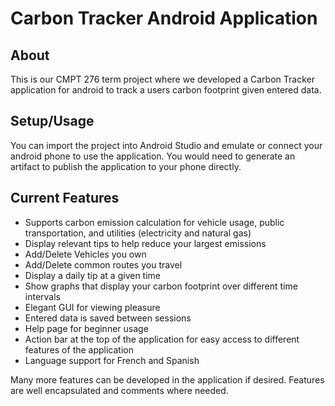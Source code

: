 # Carbon Tracker Android Application
## About
This is our CMPT 276 term project where we developed a Carbon Tracker application for android to track a users carbon footprint given entered data.

## Setup/Usage
You can import the project into Android Studio and emulate or connect your android phone to use the application. You would need to generate an artifact to publish the application to your phone directly.

## Current Features

- Supports carbon emission calculation for vehicle usage, public transportation, and utilities (electricity and natural gas)
- Display relevant tips to help reduce your largest emissions
- Add/Delete Vehicles you own
- Add/Delete common routes you travel
- Display a daily tip at a given time
- Show graphs that display your carbon footprint over different time intervals
- Elegant GUI for viewing pleasure
- Entered data is saved between sessions
- Help page for beginner usage
- Action bar at the top of the application for easy access to different features of the application
- Language support for French and Spanish

Many more features can be developed in the application if desired. Features are well encapsulated and comments where needed.
